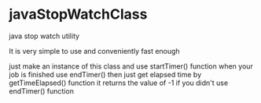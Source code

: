 # javaStopWatchClass
java stop watch utility

It is very simple to use and conveniently fast enough

just make an instance of this class and use startTimer() function when your job is finished use endTimer() then just get elapsed time by
getTimeElapsed() function it returns the value of -1 if you didn't use endTimer() function
